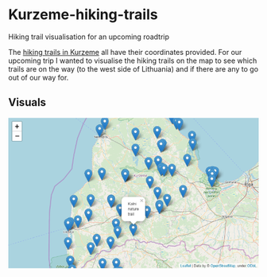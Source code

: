 # Kurzeme-hiking-trails
Hiking trail visualisation for an upcoming roadtrip

The [hiking trails in Kurzeme](https://www.kurzemesregions.lv/en/projects/tourism/unigreen/nature-trails/) all have their coordinates provided.
For our upcoming trip I wanted to visualise the hiking trails on the map to see which trails are on the way (to the west side of Lithuania) and if there are any to
go out of our way for.

## Visuals

![An example screenshot of Kurzeme trails](kurzeme_map.PNG)
